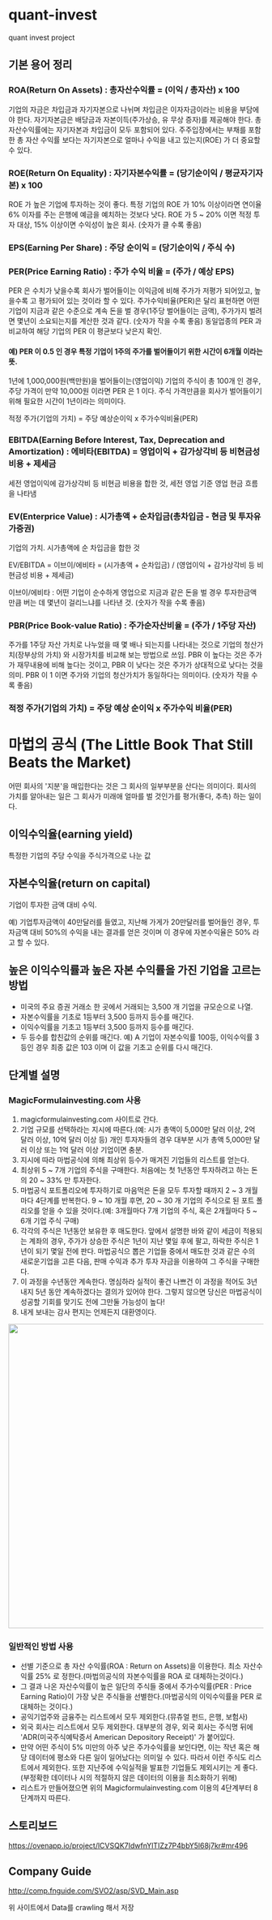 # quant-invest
quant invest project

## 기본 용어 정리

### ROA(Return On Assets) : 총자산수익률 = (이익 / 총자산) x 100
 기업의 자금은 차입금과 자기자본으로 나뉘며 차입금은 이자자금이라는 비용을 부담에야 한다. 자기자본금은 배당금과 자본이득(주가상승, 유 무상 증자)를 제공해야 한다.
 총자산수익률에는 자기자본과 차입금이 모두 포함되어 있다. 주주입장에서는 부채를 포함한 총 자산 수익률 보다는 자기자본으로 얼마나 수익을 내고 있는지(ROE) 가 더 중요할 수 있다.

### ROE(Return On Equality) : 자기자본수익률 = (당기순이익 / 평균자기자본) x 100
 ROE 가 높은 기업에 투자하는 것이 좋다. 특정 기업의 ROE 가 10% 이상이라면 연이율 6% 이자를 주는 은행에 예금을 예치하는 것보다 낫다.
 ROE 가 5 ~ 20% 이면 적정 투자 대상, 15% 이상이면 수익성이 높은 회사. (숫자가 클 수록 좋음)

### EPS(Earning Per Share) : 주당 순이익 = (당기순이익 / 주식 수)

### PER(Price Earning Ratio) : 주가 수익 비율 = (주가 / 예상 EPS)
 PER 은 수치가 낮을수록 회사가 벌어들이는 이익금에 비해 주가가 저평가 되어있고, 높을수록 고 평가되어 있는 것이라 할 수 있다.
 주가수익비율(PER)은 달리 표현하면 어떤 기업이 지금과 같은 수준으로 계속 돈을 벌 경우(1주당 벌어들이는 금액), 주가가지 벌려면 몇년이 소요되는지를 계산한 것과 같다. (숫자가 작을 수록 좋음)
동일업종의 PER 과 비교하여 해당 기업의 PER 이 평균보다 낮은지 확인.

#### 예) PER 이 0.5 인 경우 특정 기업이 1주의 주가를 벌어들이기 위한 시간이 6개월 이라는 뜻.
 1년에 1,000,000원(백만원)을 벌어들이는(영업이익) 기업의 주식이 총 100개 인 경우, 주당 가격이 만약 10,000원 이라면 PER 은 1 이다.
 주식 가격만큼을 회사가 벌어들이기 위해 필요한 시간이 1년이라는 의미이다.

 적정 주가(기업의 가치) = 주당 예상순이익 x 주가수익비율(PER)

### EBITDA(Earning Before Interest, Tax, Deprecation and Amortization) : 에비타(EBITDA) = 영업이익 + 감가상각비 등 비현금성 비용 + 제세금
 세전 영업이익에 감가상각비 등 비현금 비용을 합한 것, 세전 영업 기준 영업 현금 흐름을 나타냄

### EV(Enterprice Value) : 시가총액 + 순차입금(총차입금 - 현금 및 투자유가증권)
 기업의 가치. 시가총액에 순 차입금을 합한 것

 EV/EBITDA = 이브이/에비타 = (시가총액 + 순차입금) / (영업이익 + 감가상각비 등 비 현금성 비용 + 제세금)

 이브이/에비타 : 어떤 기업이 순수하게 영업으로 지금과 같은 돈을 벌 경우 투자한금액 만큼 버는 데 몇년이 걸리느냐를 나타낸 것. 
 (숫자가 작을 수록 좋음)

### PBR(Price Book-value Ratio) : 주가순자산비율 = (주가 / 1주당 자산)
 주가를 1주당 자산 가치로 나누었을 때 몇 배나 되는지를 나타내는 것으로 기업의 청산가치(장부상의 가치) 와 시장가치를 비교해 보는 방법으로 쓰임.
 PBR 이 높다는 것은 주가가 재무내용에 비해 높다는 것이고, PBR 이 낮다는 것은 주가가 상대적으로 낮다는 것을 의미.
 PBR 이 1 이면 주가와 기업의 청산가치가 동일하다는 의미이다.
 (숫자가 작을 수록 좋음)
 
 
 ### 적정 주가(기업의 가치) = 주당 예상 순이익 x 주가수익 비율(PER)
  

# 마법의 공식 (The Little Book That Still Beats the Market)
어떤 회사의 '지분'을 매입한다는 것은 그 회사의 일부부분을 산다는 의미이다.
회사의 가치를 알아내는 일은 그 회사가 미래애 얼마를 벌 것인가를 평가(좋다, 추측) 하는 일이다.


## 이익수익율(earning yield)
 특정한 기업의 주당 수익을 주식가격으로 나눈 값 

## 자본수익율(return on capital)
 기업이 투자한 금액 대비 수익. 
 
 예) 기업투자금액이 40만달러를 들였고, 지난해 가게가 20만달러를 벌어들인 경우, 투자금액 대비 50%의 수익을 내는 결과를 얻은 것이며 이 경우에 자본수익율은 50% 라고 할 수 있다.
 
## 높은 이익수익률과 높은 자본 수익률을 가진 기업을 고르는 방법
 
 * 미국의 주요 증권 거래소 한 곳에서 거래되는 3,500 개 기업을 규모순으로 나열.
 * 자본수익률을 기초로 1등부터 3,500 등까지 등수를 매긴다.
 * 이익수익률을 기초고 1등부터 3,500 등까지 등수를 매긴다.
 * 두 등수를 합친값의 순위를 매긴다. 
   예) A 기업이 자본수익률 100등, 이익수익률 3등인 경우 최종 값은 103 이며 이 값을 기초고 순위를 다시 매긴다.
   

## 단계별 설명
### MagicFormulainvesting.com 사용
 1. magicformulainvesting.com 사이트로 간다.
 2. 기업 규모를 선택하라는 지시에 따른다.(예: 시가 총액이 5,000만 달러 이상, 2억 달러 이상, 10억 달러 이상 등) 개인 투자자들의 경우 대부분 시가 총액 5,000만 달러 이상 또는 1억 달러 이상 기업이면 충분.
 3. 지시에 따라 마법공식에 의해 최상위 등수가 매겨진 기업들의 리스트를 얻는다.
 4. 최상위 5 ~ 7개 기업의 주식을 구매한다. 처음에는 첫 1년동안 투자하려고 하는 돈의 20 ~ 33% 만 투자한다.
 5. 마법공식 포트폴리오에 투자하기로 마음먹은 돈을 모두 투자할 때까지 2 ~ 3 개월마다 4단계를 반복한다. 9 ~ 10 개월 후면, 20 ~ 30 개 기업의 주식으로 된 포트 폴리오를 얻을 수 있을 것이다.(예: 3개월마다 7개 기업의 주식, 혹은 2개월마다 5 ~ 6개 기업 주식 구매)
 6. 각각의 주식은 1년동안 보유한 후 매도한다. 앞에서 설명한 바와 같이 세금이 적용되는 계좌의 경우, 주가가 상승한 주식은 1년이 지난 몇일 후에 팔고, 하락한 주식은 1년이 되기 몇일 전에 판다. 마법공식으 뽑은 기업들 중에서 매도한 것과 같은 수의 새로운기업을 고른 다음, 판매 수익과 추가 투자 자금을 이용하여 그 주식을 구매한다.
 7. 이 과정을 수년동안 계속한다. 명심하라 실적이 좋건 나쁘건 이 과정을 적어도 3년 내지 5년 동안 계속하겠다는 결의가 있어야 한다. 그렇지 않으면 당신은 마법공식이 성공할 기회를 맞기도 전에 그만둘 가능성이 높다!
 8. 내게 보내는 감사 편지는 언제든지 대환영이다.

<img src="https://github.com/ricepotato/quant-invest/blob/master/magicformulainvest.png" width="600px">

### 일반적인 방법 사용
 * 선별 기준으로 총 자산 수익률(ROA : Return on Assets)을 이용한다. 최소 자산수익률 25% 로 정한다.(마법의공식의 자본수익률을 ROA 로 대체하는것이다.)
 * 그 결과 나온 자산수익률이 높은 일단의 주식들 중에서 주가수익률(PER : Price Earning Ratio)이 가장 낮은 주식들을 선별한다.(마법공식의 이익수익률을 PER 로 대체하는 것이다.)
 * 공익기업주와 금융주는 리스트에서 모두 제외한다.(뮤츄얼 펀드, 은행, 보험사)
 * 외국 회사는 리스트에서 모두 제외한다. 대부분의 경우, 외국 회사는 주식명 뒤에 'ADR(미국주식예탁증서 American Depository Receipt)' 가 붙어있다.
 * 만약 어떤 주식이 5% 미만의 아주 낮은 주가수익률을 보인다면, 이는 작년 혹은 해당 데이터에 평소와 다른 일이 일어났다는 의미일 수 있다. 따라서 이런 주식도 리스트에서 제외한다. 또한 지난주에 수익실적을 발표한 기업들도 제외시키는 게 좋다.(부정확한 데이터나 시의 적절하지 않은 데이터의 이용을 최소화하기 위해)
 * 리스트가 만들어졌으면 위의 Magicformulainvesting.com 이용의 4단계부터 8단계까지 따른다.

## 스토리보드
https://ovenapp.io/project/lCVSQK7IdwfnYlTIZz7P4bbY5l68j7kr#mr496

## Company Guide
http://comp.fnguide.com/SVO2/asp/SVD_Main.asp

위 사이트에서 Data를 crawling 해서 저장

 
